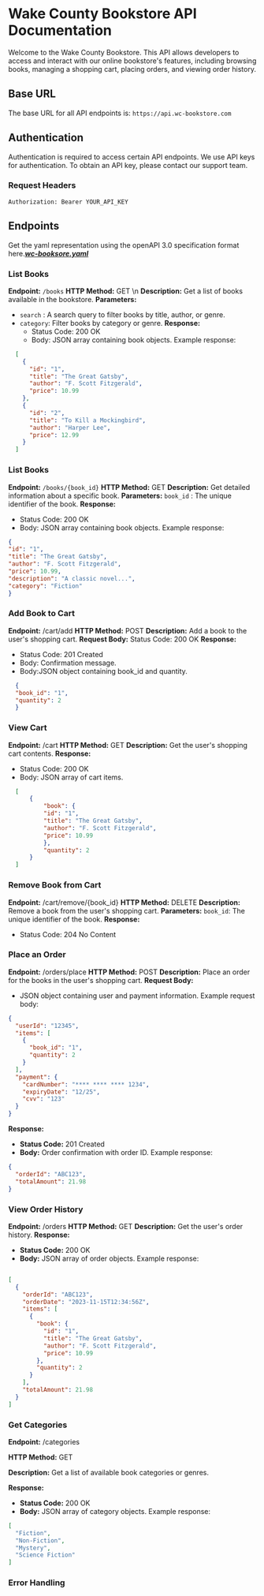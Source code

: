 #   Wake County Bookstore API Documentation

Welcome to the Wake County Bookstore. This API allows developers to access and interact with our online bookstore's features, including browsing books, managing a shopping cart, placing orders, and viewing order history.

## Base URL

The base URL for all API endpoints is: `https://api.wc-bookstore.com`

## Authentication

Authentication is required to access certain API endpoints. We use API keys for authentication. To obtain an API key, please contact our support team.

### Request Headers

 `Authorization: Bearer YOUR_API_KEY`

## Endpoints 
 Get the yaml representation using the openAPI 3.0 specification format here.***[wc-booksore.yaml](./wc-booksore.yaml)***
### List Books

 **Endpoint:** `/books`
 **HTTP Method:** GET \n
 **Description:** Get a list of books available in the bookstore.
 **Parameters:**
  - `search` : A search query to filter books by title, author, or genre.
  - `category`: Filter books by category or genre.
 **Response:**
    - Status Code: 200 OK
    - Body: JSON array containing book objects. Example response:

```json
  [
    {
      "id": "1",
      "title": "The Great Gatsby",
      "author": "F. Scott Fitzgerald",
      "price": 10.99
    },
    {
      "id": "2",
      "title": "To Kill a Mockingbird",
      "author": "Harper Lee",
      "price": 12.99
    }
  ]
```
### List Books

 **Endpoint:** `/books/{book_id}`
 **HTTP Method:** GET
 **Description:** Get detailed information about a specific book.
 **Parameters:**
   `book_id` : The unique identifier of the book.
 **Response:**
  - Status Code: 200 OK
  - Body: JSON array containing book objects. Example response:

  ```json
  {
  "id": "1",
  "title": "The Great Gatsby",
  "author": "F. Scott Fitzgerald",
  "price": 10.99,
  "description": "A classic novel...",
  "category": "Fiction"
  }
 ```

### Add Book to Cart

 **Endpoint:** /cart/add
 **HTTP Method:** POST
 **Description:** Add a book to the user's shopping cart.
 **Request Body:**
 Status Code: 200 OK
**Response:**
  - Status Code: 201 Created
  - Body: Confirmation message.
  -  Body:JSON object containing book_id and quantity.
  
```json
  {
  "book_id": "1",
  "quantity": 2
  }

```

### View Cart
 **Endpoint:** /cart
 **HTTP Method:** GET
 **Description:** Get the user's shopping cart contents.
  **Response:**
  - Status Code: 200 OK
  - Body: JSON array of cart items.

  ```json
    [
        {
            "book": {
            "id": "1",
            "title": "The Great Gatsby",
            "author": "F. Scott Fitzgerald",
            "price": 10.99
            },
            "quantity": 2
        }
    ]
  ```

### Remove Book from Cart
**Endpoint:** /cart/remove/{book_id}
**HTTP Method:** DELETE
**Description:** Remove a book from the user's shopping cart.
**Parameters:**
`book_id`: The unique identifier of the book.
**Response:**
  - Status Code: 204 No Content

### Place an Order
**Endpoint:** /orders/place
**HTTP Method:** POST
**Description:** Place an order for the books in the user's shopping cart.
**Request Body:**
- JSON object containing user and payment information. Example request body:
  
```json 
{
  "userId": "12345",
  "items": [
    {
      "book_id": "1",
      "quantity": 2
    }
  ],
  "payment": {
    "cardNumber": "**** **** **** 1234",
    "expiryDate": "12/25",
    "cvv": "123"
  }
}

```
**Response:**

- **Status Code:** 201 Created
- **Body:** Order confirmation with order ID. Example response:

```json 
{
  "orderId": "ABC123",
  "totalAmount": 21.98
}

```
### View Order History
**Endpoint:** /orders
**HTTP Method:** GET
**Description:** Get the user's order history.
**Response:**
- **Status Code:** 200 OK
- **Body:** JSON array of order objects. Example response:
```json

[
  {
    "orderId": "ABC123",
    "orderDate": "2023-11-15T12:34:56Z",
    "items": [
      {
        "book": {
          "id": "1",
          "title": "The Great Gatsby",
          "author": "F. Scott Fitzgerald",
          "price": 10.99
        },
        "quantity": 2
      }
    ],
    "totalAmount": 21.98
  }
]
```

### Get Categories
**Endpoint:** /categories

**HTTP Method:** GET

**Description:** Get a list of available book categories or genres.

**Response:**

- **Status Code:** 200 OK
- **Body:** JSON array of category objects. Example response:
```json
[
  "Fiction",
  "Non-Fiction",
  "Mystery",
  "Science Fiction"
]
```

### Error Handling
